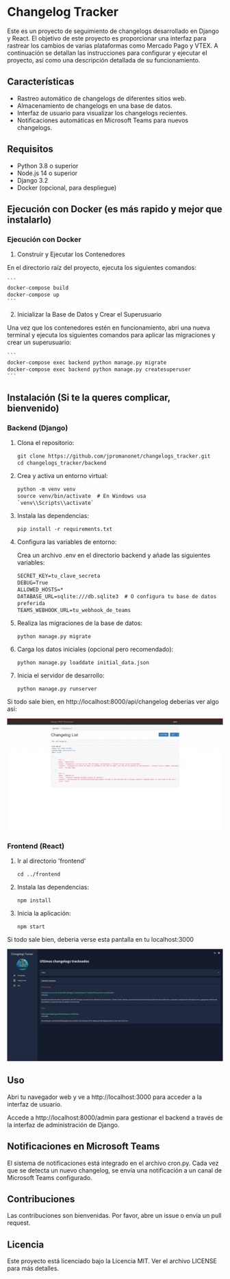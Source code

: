 # Changelog Tracker

Este es un proyecto de seguimiento de changelogs desarrollado en Django y React. El objetivo de este proyecto es proporcionar una interfaz para rastrear los cambios de varias plataformas como Mercado Pago y VTEX. A continuación se detallan las instrucciones para configurar y ejecutar el proyecto, así como una descripción detallada de su funcionamiento.

## Características

- Rastreo automático de changelogs de diferentes sitios web.
- Almacenamiento de changelogs en una base de datos.
- Interfaz de usuario para visualizar los changelogs recientes.
- Notificaciones automáticas en Microsoft Teams para nuevos changelogs.

## Requisitos

- Python 3.8 o superior
- Node.js 14 o superior
- Django 3.2
- Docker (opcional, para despliegue)

## Ejecución con Docker (es más rapido y mejor que instalarlo)

### Ejecución con Docker

1. Construir y Ejecutar los Contenedores

En el directorio raíz del proyecto, ejecuta los siguientes comandos:

    ```
    docker-compose build
    docker-compose up
    ```
2. Inicializar la Base de Datos y Crear el Superusuario

Una vez que los contenedores estén en funcionamiento, abri una nueva terminal y ejecuta los siguientes comandos para aplicar las migraciones y crear un superusuario:

    ```
    docker-compose exec backend python manage.py migrate
    docker-compose exec backend python manage.py createsuperuser
    ```

## Instalación (Si te la queres complicar, bienvenido)

### Backend (Django)

1. Clona el repositorio:

    ```
    git clone https://github.com/jpromanonet/changelogs_tracker.git
    cd changelogs_tracker/backend
    ```
2. Crea y activa un entorno virtual:

    ```
    python -m venv venv
    source venv/bin/activate  # En Windows usa `venv\\Scripts\\activate`
    ```
3. Instala las dependencias:

    ```
    pip install -r requirements.txt
    ```

4. Configura las variables de entorno:

    Crea un archivo .env en el directorio backend y añade las siguientes variables:

    ```
    SECRET_KEY=tu_clave_secreta
    DEBUG=True
    ALLOWED_HOSTS=*
    DATABASE_URL=sqlite:///db.sqlite3  # O configura tu base de datos preferida
    TEAMS_WEBHOOK_URL=tu_webhook_de_teams
    ```

5. Realiza las migraciones de la base de datos:

    ```
    python manage.py migrate
    ```

6. Carga los datos iniciales (opcional pero recomendado):

    ```
    python manage.py loaddate initial_data.json
    ```

7. Inicia el servidor de desarrollo:

    ```
    python manage.py runserver
    ```

Si todo sale bien, en http://localhost:8000/api/changelog deberias ver algo asi:

![API Rest Framework](./screenshots/api.png)

### Frontend (React)

1. Ir al directorio 'frontend'

    ```
    cd ../frontend
    ```

2. Instala las dependencias:

    ```
    npm install
    ```

3. Inicia la aplicación:

    ```
    npm start
    ```
Si todo sale bien, deberia verse esta pantalla en tu localhost:3000

![Pantalla principal](./screenshots/home_front.png)

## Uso

Abri tu navegador web y ve a http://localhost:3000 para acceder a la interfaz de usuario.

Accede a http://localhost:8000/admin para gestionar el backend a través de la interfaz de administración de Django.

## Notificaciones en Microsoft Teams

El sistema de notificaciones está integrado en el archivo cron.py. Cada vez que se detecta un nuevo changelog, se envía una notificación a un canal de Microsoft Teams configurado.

## Contribuciones

Las contribuciones son bienvenidas. Por favor, abre un issue o envía un pull request.

## Licencia

Este proyecto está licenciado bajo la Licencia MIT. Ver el archivo LICENSE para más detalles.
